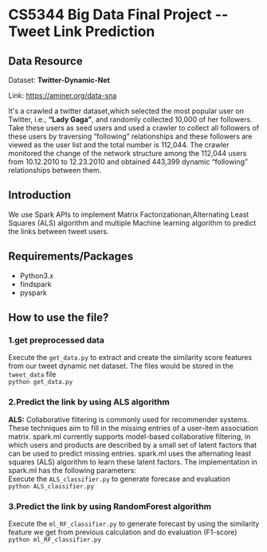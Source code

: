 # CS5344 Big Data Final Project -- Tweet Link Prediction

## Data Resource
Dataset: **Twitter-Dynamic-Net**  

Link: https://aminer.org/data-sna  

It's a crawled a twitter dataset,which selected the most popular user on Twitter, i.e., **“Lady Gaga”**, and randomly collected 10,000 of her followers. 
Take these users as seed users and used a crawler to collect all followers of these users by traversing “following” relationships 
and these followers are viewed as the user list and the total number is 112,044. 
The crawler monitored the change of the network structure among the 112,044 users from 10.12.2010 to 12.23.2010 and 
obtained 443,399 dynamic “following” relationships between them.


## Introduction
We use Spark APIs to implement Matrix Factorizationan,Alternating Least Squares (ALS) algorithm and multiple Machine learning algorithm to predict the links between tweet users. 


## Requirements/Packages
- Python3.x
- findspark
- pyspark


## How to use the file?  
### 1.get preprocessed data 
Execute the `get_data.py` to extract and create the similarity score features from our tweet dynamic net dataset. The files would be stored in the `tweet_data` file  
`python get_data.py`  
### 2.Predict the link by using **ALS algorithm**  
**ALS:** Collaborative filtering is commonly used for recommender systems. These techniques aim to fill in the missing entries of a user-item association matrix. spark.ml currently supports model-based collaborative filtering, in which users and products are described by a small set of latent factors that can be used to predict missing entries. spark.ml uses the alternating least squares (ALS) algorithm to learn these latent factors. The implementation in spark.ml has the following parameters:  
Execute the `ALS_classifier.py` to generate forecase and evaluation  
`python ALS_classifier.py`  
### 3.Predict the link by using **RandomForest algorithm**  
Execute the `ml_RF_classifier.py` to generate forecast by using the similarity feature we get from previous calculation and do evaluation (F1-score)  
`python ml_RF_classifier.py`  


